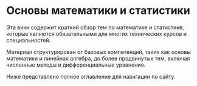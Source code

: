 # Основы математики и статистики

Эта вики содержит краткий обзор тем по математике и статистике, которые являются обязательными для многих технических курсов и специальностей.

Материал структурирован от базовых компетенций, таких как основы математики и линейная алгебра, до более продвинутых тем, включая численные методы и дифференциальные уравнения.

Ниже представлено полное оглавление для навигации по сайту.

```{tableofcontents}